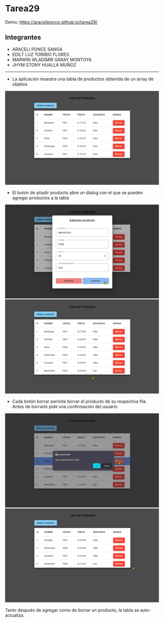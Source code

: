 # Tarea29

Demo: <https://araceliponce.github.io/tarea29/>

## Integrantes

- ARACELI PONCE SANGA
- EDILT LUZ TORIBIO FLORES
- MARWIN WLADIMIR GARAY MONTOYA
- JHYM STONY HUALLA MUÑOZ

---

- La aplicación muestra una tabla de productos obtenida de un array de objetos

![](./src/assets/290.png)


- El botón de añadir producto abre un dialog con el que se pueden agregar productos a la tabla

![](./src/assets/291.png)
![](./src/assets/293.png)

- Cada botón borrar permite borrar el producto de su respectiva fila. Antes de borrarlo pide una confirmación del usuario

![](./src/assets/294.png)
![](./src/assets/295.png)


Tanto después de agregar como de borrar un producto, la tabla se auto-actualiza.